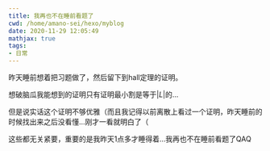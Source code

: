 ```yaml
---
title: 我再也不在睡前看题了
cwd: /home/amano-sei/hexo/myblog
date: 2020-11-29 12:05:49
mathjax: true
tags:
- 日常
---
```


昨天睡前想着把习题做了，然后留下到hall定理的证明。

想破脑瓜我能想到的证明只有证明最小割是等于$\left|L\right|$的...

但是说实话这个证明不够优雅（而且我记得以前离散上看过一个证明，昨天睡前的时候找出来之后没看懂...刚才一看就明白了（

这些都无关紧要，重要的是我昨天1点多才睡得着...我再也不在睡前看题了QAQ


